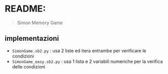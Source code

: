 # README:
> Simon Memory Game

## implementazioni
- `SimonGame.sb2.py` : usa 2 liste ed itera entrambe per verificare le condizioni
- `SimonGame_easy.sb2.py` : usa 1 lista e 2 variabili numeriche per la verifica delle condizioni
